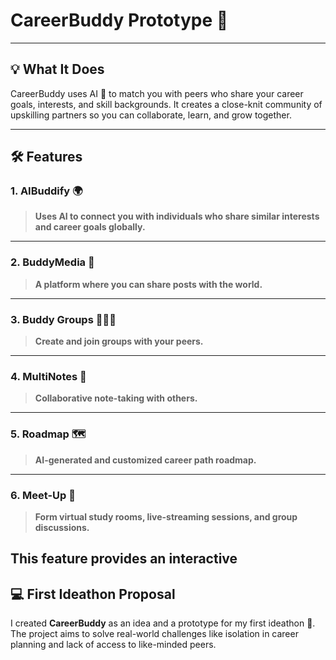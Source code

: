 # CareerBuddy Prototype 🚀

---


## 💡 **What It Does**

CareerBuddy uses AI 🤖 to match you with peers who share your career goals, interests, and skill backgrounds. It creates a close-knit community of upskilling partners so you can collaborate, learn, and grow together.

---

## 🛠️ **Features**

### 1. **AIBuddify** 🌍  
> **Uses AI to connect you with individuals who share similar interests and career goals globally.**  
---

### 2. **BuddyMedia** 📸  
> **A platform where you can share posts with the world.**  


---

### 3. **Buddy Groups** 👫👭👬  
> **Create and join groups with your peers.**  

---

### 4. **MultiNotes** 📝  
> **Collaborative note-taking with others.**  



---

### 5. **Roadmap** 🗺️  
> **AI-generated and customized career path roadmap.**  


---

### 6. **Meet-Up** 💬  
> **Form virtual study rooms, live-streaming sessions, and group discussions.**  

This feature provides an interactive 
---

## 💻 **First Ideathon Proposal**  

I created **CareerBuddy** as an idea and a prototype for my first ideathon 🎉. The project aims to solve real-world challenges like isolation in career planning and lack of access to like-minded peers. 
